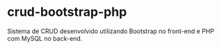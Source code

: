 # crud-bootstrap-php
Sistema de CRUD desenvolvido utilizando Bootstrap no front-end e PHP com MySQL no back-end.
